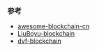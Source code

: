 
### 参考
* [awesome-blockchain-cn](https://github.com/chaozh/awesome-blockchain-cn)
* [LiuBoyu-blockchain](https://github.com/LiuBoyu/blockchain)
* [dvf-blockchain](https://github.com/dvf/blockchain)

